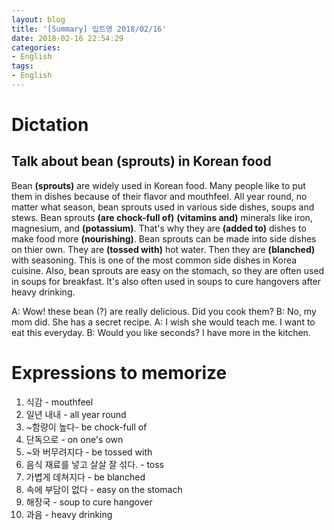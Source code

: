 ```yaml
---
layout: blog
title: '[Summary] 입트영 2018/02/16'
date: 2018-02-16 22:54:29
categories:
- English
tags:
- English
---
```


# Dictation
## Talk about bean **(sprouts)** in Korean food

Bean **(sprouts)** are widely used in Korean food. Many people like to put them in dishes because of their flavor and mouthfeel. All year round, no matter what season, bean sprouts used in various side dishes, soups and stews. Bean sprouts **(are chock-full of)** **(vitamins and)** minerals like iron, magnesium, and **(potassium)**. That's why they are **(added to)** dishes to make food more **(nourishing)**. Bean sprouts can be made into side dishes on thier own. They are **(tossed with)** hot water. Then they are **(blanched)** with seasoning. This is one of the most common side dishes in Korea cuisine. Also, bean sprouts are easy on the stomach, so they are often used in soups for breakfast. It's also often used in soups to cure hangovers after heavy drinking.

A: Wow! these bean (?) are really delicious. Did you cook them?
B: No, my mom did. She has a secret recipe.
A: I wish she would teach me. I want to eat this everyday.
B: Would you like seconds? I have more in the kitchen.

# Expressions to memorize

1. 식감 - mouthfeel
2. 일년 내내 - all year round
3. ~함량이 높다- be chock-full of
4. 단독으로 - on one's own
5. ~와 버무려지다 - be tossed with
6. 음식 재료를 넣고 살살 잘 섞다. - toss
7. 가볍게 데쳐지다 - be blanched
8. 속에 부담이 없다 - easy on the stomach
9. 해장국 - soup to cure hangover
10. 과음 - heavy drinking
